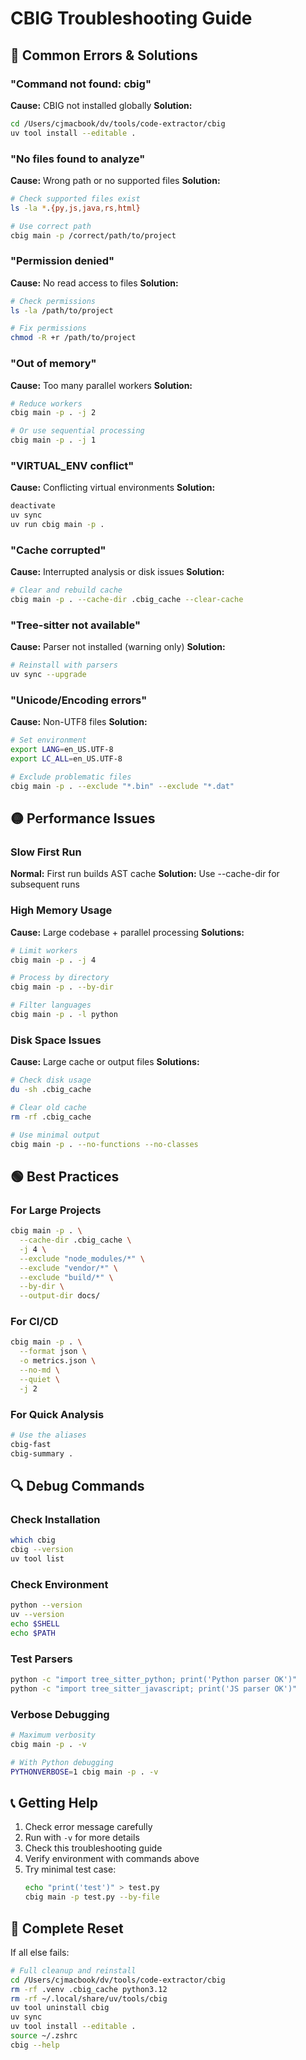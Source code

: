 # CBIG Troubleshooting Guide

## 🔴 Common Errors & Solutions

### "Command not found: cbig"
**Cause:** CBIG not installed globally
**Solution:**
```bash
cd /Users/cjmacbook/dv/tools/code-extractor/cbig
uv tool install --editable .
```

### "No files found to analyze"
**Cause:** Wrong path or no supported files
**Solution:**
```bash
# Check supported files exist
ls -la *.{py,js,java,rs,html}

# Use correct path
cbig main -p /correct/path/to/project
```

### "Permission denied"
**Cause:** No read access to files
**Solution:**
```bash
# Check permissions
ls -la /path/to/project

# Fix permissions
chmod -R +r /path/to/project
```

### "Out of memory"
**Cause:** Too many parallel workers
**Solution:**
```bash
# Reduce workers
cbig main -p . -j 2

# Or use sequential processing
cbig main -p . -j 1
```

### "VIRTUAL_ENV conflict"
**Cause:** Conflicting virtual environments
**Solution:**
```bash
deactivate
uv sync
uv run cbig main -p .
```

### "Cache corrupted"
**Cause:** Interrupted analysis or disk issues
**Solution:**
```bash
# Clear and rebuild cache
cbig main -p . --cache-dir .cbig_cache --clear-cache
```

### "Tree-sitter not available"
**Cause:** Parser not installed (warning only)
**Solution:**
```bash
# Reinstall with parsers
uv sync --upgrade
```

### "Unicode/Encoding errors"
**Cause:** Non-UTF8 files
**Solution:**
```bash
# Set environment
export LANG=en_US.UTF-8
export LC_ALL=en_US.UTF-8

# Exclude problematic files
cbig main -p . --exclude "*.bin" --exclude "*.dat"
```

## 🟡 Performance Issues

### Slow First Run
**Normal:** First run builds AST cache
**Solution:** Use --cache-dir for subsequent runs

### High Memory Usage
**Cause:** Large codebase + parallel processing
**Solutions:**
```bash
# Limit workers
cbig main -p . -j 4

# Process by directory
cbig main -p . --by-dir

# Filter languages
cbig main -p . -l python
```

### Disk Space Issues
**Cause:** Large cache or output files
**Solutions:**
```bash
# Check disk usage
du -sh .cbig_cache

# Clear old cache
rm -rf .cbig_cache

# Use minimal output
cbig main -p . --no-functions --no-classes
```

## 🟢 Best Practices

### For Large Projects
```bash
cbig main -p . \
  --cache-dir .cbig_cache \
  -j 4 \
  --exclude "node_modules/*" \
  --exclude "vendor/*" \
  --exclude "build/*" \
  --by-dir \
  --output-dir docs/
```

### For CI/CD
```bash
cbig main -p . \
  --format json \
  -o metrics.json \
  --no-md \
  --quiet \
  -j 2
```

### For Quick Analysis
```bash
# Use the aliases
cbig-fast
cbig-summary .
```

## 🔍 Debug Commands

### Check Installation
```bash
which cbig
cbig --version
uv tool list
```

### Check Environment
```bash
python --version
uv --version
echo $SHELL
echo $PATH
```

### Test Parsers
```bash
python -c "import tree_sitter_python; print('Python parser OK')"
python -c "import tree_sitter_javascript; print('JS parser OK')"
```

### Verbose Debugging
```bash
# Maximum verbosity
cbig main -p . -v

# With Python debugging
PYTHONVERBOSE=1 cbig main -p . -v
```

## 📞 Getting Help

1. Check error message carefully
2. Run with `-v` for more details
3. Check this troubleshooting guide
4. Verify environment with commands above
5. Try minimal test case:
   ```bash
   echo "print('test')" > test.py
   cbig main -p test.py --by-file
   ```

## 🔄 Complete Reset

If all else fails:
```bash
# Full cleanup and reinstall
cd /Users/cjmacbook/dv/tools/code-extractor/cbig
rm -rf .venv .cbig_cache python3.12
rm -rf ~/.local/share/uv/tools/cbig
uv tool uninstall cbig
uv sync
uv tool install --editable .
source ~/.zshrc
cbig --help
```